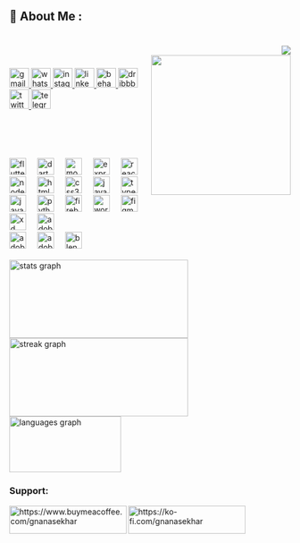 <h2 align="left">💫 About Me :</h2>

###

<br clear="both">

<img align="right" src="https://visitor-badge.laobi.icu/badge?page_id=gnanaofficial.gnanaofficial&"  />







<br clear="both">

<img align="right" height="250" src="https://media.giphy.com/media/L1R1tvI9svkIWwpVYr/giphy.gif"  />

###

###



<div align="left">
    <a href="mailto:gnanasekharofficial@gmail.com?subject=Connect%20with%20Me%20-%20Let%27s%20Make%20it%20Personal!&body=Hi%20there,%0A%0AThis%20email%20finds%20you%20in%20good%20health.%20I%20wanted%20to%20take%20a%20moment%20to%20thank%20you%20for%20showing%20interest%20in%20getting%20in%20touch%20with%20me.%20Your%20commitment%20is%20really%20important.%0A%0APlease%20get%20in%20touch%20if%20you%20have%20any%20queries,%20ideas,%20or%20simply%20to%20say%20hi!%20I%20always%20look%20forward%20to%20hearing%20from%20others%20who%20share%20my%20interests.%0A%0AI'm%20excited%20to%20speak%20with%20you%20shortly.%0A%0AWarm%20regards,%0A%0AGnana%20Sekhar%0A%0AFeel%20free%20to%20contact%20me%" target="_blank">
    <img src="https://img.shields.io/static/v1?message=Gmail&logo=gmail&label=&color=D14836&logoColor=white&labelColor=&style=for-the-badge" height="35" alt="gmail logo"  />
  </a>
  <a href="https://api.whatsapp.com/send?phone=+15597634228" target="_blank">
    <img src="https://img.shields.io/static/v1?message=Whatsapp&logo=whatsapp&label=&color=25D366&logoColor=white&labelColor=&style=for-the-badge" height="35" alt="whatsapp logo"  />
  </a>
  <a href="https://www.instagram.com/gnanaofficial/?igsh=MTF5dDMxdmswZnMxbg%3D%3D" target="_blank">
    <img src="https://img.shields.io/static/v1?message=Instagram&logo=instagram&label=&color=E4405F&logoColor=white&labelColor=&style=for-the-badge" height="35" alt="instagram logo"  />
  </a>
  <a href="https://www.linkedin.com/in/gnana-sekhar-2b942b29b/" target="_blank">
    <img src="https://img.shields.io/static/v1?message=LinkedIn&logo=linkedin&label=&color=0077B5&logoColor=white&labelColor=&style=for-the-badge" height="35" alt="linkedin logo"  />
  </a>
  <a href="https://www.behance.net/gnanasekhar1" target="_blank">
  <img src="https://img.shields.io/static/v1?message=Behance&logo=behance&label=&color=1769ff&logoColor=white&labelColor=&style=for-the-badge" height="35" alt="behance logo"  />
  </a>
  <a href="https://dribbble.com/sekharrrr" target="_blank">
  <img src="https://img.shields.io/static/v1?message=Dribbble&logo=dribbble&label=&color=EA4C89&logoColor=white&labelColor=&style=for-the-badge" height="35" alt="dribbble logo"  />
  </a>
  
 <a href="https://x.com/gnanaofficial?t=RoBKLemjEQLS4S4XoN49Tw&s=09" target="_blank">
    <img src="https://img.shields.io/static/v1?message=Twitter&logo=twitter&label=&color=1DA1F2&logoColor=white&labelColor=&style=for-the-badge" height="35" alt="twitter logo"  />
  </a>
  <a href="https://t.me/gnanaofficial" target="_blank">
    <img src="https://img.shields.io/static/v1?message=Telegram&logo=telegram&label=&color=2CA5E0&logoColor=white&labelColor=&style=for-the-badge" height="35" alt="telegram logo"  />
  </a>
 
</div>
<br>
<br>
<br>
<br>
<br>
<div align="left" >
  <img src="https://cdn.jsdelivr.net/gh/devicons/devicon/icons/flutter/flutter-original.svg" height="30" alt="flutter logo"  />
  <img width="12" />
  <img src="https://cdn.jsdelivr.net/gh/devicons/devicon/icons/dart/dart-original.svg" height="30" alt="dart logo"  />
  <img width="12" />
  <img src="https://cdn.jsdelivr.net/gh/devicons/devicon/icons/mongodb/mongodb-original.svg" height="30" alt="mongodb logo"  />
  <img width="12" />
  <img src="https://skillicons.dev/icons?i=express" height="30" alt="express logo"  />
  <img width="12" />
  <img src="https://cdn.jsdelivr.net/gh/devicons/devicon/icons/react/react-original.svg" height="30" alt="react logo"  />
  <img width="12" />
  <img src="https://cdn.jsdelivr.net/gh/devicons/devicon/icons/nodejs/nodejs-original.svg" height="30" alt="nodejs logo"  />
  <img width="12" />
  <img src="https://cdn.jsdelivr.net/gh/devicons/devicon/icons/html5/html5-original.svg" height="30" alt="html5 logo"  />
  <img width="12" />
  <img src="https://cdn.jsdelivr.net/gh/devicons/devicon/icons/css3/css3-original.svg" height="30" alt="css3 logo"  />
  <img width="12" />
  <img src="https://cdn.jsdelivr.net/gh/devicons/devicon/icons/javascript/javascript-original.svg" height="30" alt="javascript logo"  />
  <img width="12" />
  <img src="https://skillicons.dev/icons?i=ts" height="30" alt="typescript logo"  />
  <img width="12" />

  <img src="https://skillicons.dev/icons?i=java" height="30" alt="java logo"  />
  <img width="12" />
  <img src="https://cdn.jsdelivr.net/gh/devicons/devicon/icons/python/python-original.svg" height="30" alt="python logo"  />
  <img width="12" />
  <img src="https://skillicons.dev/icons?i=firebase" height="30" alt="firebase logo"  />
  <img width="12" />
  <img src="https://skillicons.dev/icons?i=wordpress" height="30" alt="wordpress logo"  />
  <img width="12" />

  <img src="https://skillicons.dev/icons?i=figma" height="30" alt="figma logo"  />
  <img width="12" />
  <img src="https://skillicons.dev/icons?i=xd" height="30" alt="xd logo"  />
  <img width="12" />
  <img src="https://skillicons.dev/icons?i=ae" height="30" alt="adobeaftereffects logo"  />
  <img width="12" />
  <br>
  <img src="https://skillicons.dev/icons?i=ps" height="30" alt="adobephotoshop logo"  />
  <img width="12" />
  <img src="https://skillicons.dev/icons?i=pr" height="30" alt="adobepremierepro logo"  />
  <img width="12" />
  <img src="https://skillicons.dev/icons?i=blender" height="30" alt="blender logo"  />
</div>


<br clear="both">

<div align="left">
  <img src="https://github-readme-stats.vercel.app/api?username=gnanaofficial&hide_title=false&hide_rank=false&show_icons=true&include_all_commits=true&count_private=true&disable_animations=false&theme=dark&locale=en&hide_border=false&order=1&custom_title=DataFigures" height="140" width="320" alt="stats graph" />
  <img src="https://streak-stats.demolab.com?user=gnanaofficial&locale=en&mode=daily&theme=dark&hide_border=false&border_radius=5&order=3" height="140" width="320" alt="streak graph" />
  <img src="https://github-readme-stats.vercel.app/api/top-langs?username=gnanaofficial&locale=en&hide_title=false&layout=compact&card_width=320&border_radius=5&langs_count=8&theme=dark&hide_border=false&order=2" height="100" width="200" alt="languages graph" />
</div>
<h3 align="left">Support:</h3>
<p><a href="https://www.buymeacoffee.com/https://www.buymeacoffee.com/gnanasekhar"> <img align="left" src="https://cdn.buymeacoffee.com/buttons/v2/default-yellow.png" height="50" width="210" alt="https://www.buymeacoffee.com/gnanasekhar" /></a><a href="https://ko-fi.com/https://ko-fi.com/gnanasekhar"> <img align="left" src="https://cdn.ko-fi.com/cdn/kofi3.png?v=3" height="50" width="210" alt="https://ko-fi.com/gnanasekhar" /></a></p><br><br>

